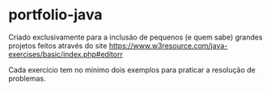 # portfolio-java
Criado exclusivamente para a inclusão de pequenos (e quem sabe) grandes projetos feitos através do site https://www.w3resource.com/java-exercises/basic/index.php#editorr

Cada exercício tem no mínimo dois exemplos para praticar a resolução de problemas.
